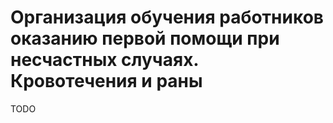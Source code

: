 # Организация обучения работников оказанию первой помощи при несчастных слу­чаях. Кровотечения и раны

TODO
